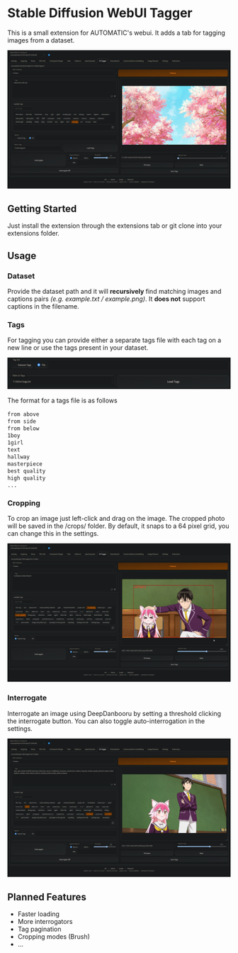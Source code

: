 # Stable Diffusion WebUI Tagger

This is a small extension for AUTOMATIC's webui. It adds a tab for tagging images from a dataset.

![Screenshot of user interface](resources/showcase/screenshot-1.png)

## Getting Started

Just install the extension through the extensions tab or git clone into your extensions folder.

## Usage

### Dataset

Provide the dataset path and it will **recursively** find matching images and captions pairs *(e.g. example.txt / example.png)*. 
It **does not** support captions in the filename.

### Tags

For tagging you can provide either a separate tags file with each tag on a new line or use the tags present in your dataset.

![Screenshot of tagging](resources/showcase/screenshot-4.png)

The format for a tags file is as follows

```
from above
from side
from below
1boy
1girl
text
hallway
masterpiece
best quality
high quality
...
```

### Cropping

To crop an image just left-click and drag on the image. The cropped photo will be saved in
the /crops/ folder. By default, it snaps to a 64 pixel grid, you can change this in the settings.

![Screenshot of cropping](resources/showcase/screenshot-2.png)

### Interrogate

Interrogate an image using DeepDanbooru by setting a threshold clicking the interrogate button. You can also toggle auto-interrogation in the settings.

![Screenshot of interrogate](resources/showcase/screenshot-3.png)

## Planned Features

- Faster loading
- More interrogators
- Tag pagination
- Cropping modes (Brush)
- ...
